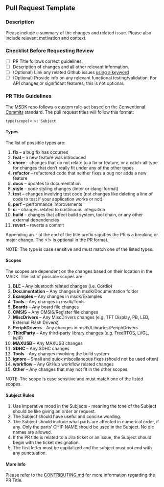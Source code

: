 ## Pull Request Template

### Description

Please include a summary of the changes and related issue. Please also include relevant motivation and context.

### Checklist Before Requesting Review

- [ ] PR Title follows correct guidelines.
- [ ] Description of changes and all other relevant information.
- [ ] (Optional) Link any related Github issues [using a keyword](https://docs.github.com/en/issues/tracking-your-work-with-issues/linking-a-pull-request-to-an-issue#linking-a-pull-request-to-an-issue-using-a-keyword)
- [ ] (Optional) Provide info on any relevant functional testing/validation.  For API changes or significant features, this is not optional.

### PR Title Guidelines

The MSDK repo follows a custom rule-set based on the [Conventional Commits](https://www.conventionalcommits.org/en/v1.0.0/) standard. The pull request titles will follow this format:

`type(scope)<!>: Subject`

#### Types

The list of possible types are:

1.  **fix** – a bug fix has occurred
2.  **feat** – a new feature was introduced
3.  **chore** – changes that do not relate to a fix or feature, or a catch-all type for changes that don’t really fit under any of the other types
4.  **refactor** – refactored code that neither fixes a bug nor adds a new feature
5.  **docs** – updates to documentation
6.  **style** – code styling changes (linter or clang-format)
7.  **test** – changes involving test code (not changes like deleting a line of code to test if your application works or not)
8.  **perf** – performance improvements
9.  **ci** – changes related to continuous integration
10. **build** – changes that affect build system, tool chain, or any other external dependencies
11. **revert** – reverts a commit

Appending an `!` at the end of the title prefix signifies the PR is a breaking or major change. The <!> is optional in the PR format.

NOTE: The type is case sensitive and must match one of the listed types.

#### Scopes

The scopes are dependent on the changes based on their location in the MSDK. The list of possible scopes are:

1.  **BLE** – Any bluetooth related changes (i.e. Cordio)
2.  **Documentation** – Any changes in msdk/Documentation folder
3.  **Examples** – Any changes in msdk/Examples
4.  **Tools** – Any changes in msdk/Tools
5.  **Boards** – Any board file changes
6.  **CMSIS** – Any CMSIS/Register file changes
7.  **MiscDrivers** – Any MiscDrivers changes (e.g. TFT Display, PB, LED, External Flash Drivers)
8.  **PeriphDrivers** – Any changes in msdk/Libraries/PeriphDrivers
9.  **ThirdParty** – Any third-party library changes (e.g. FreeRTOS, LVGL, lwIP)
10. **MAXUSB** – Any MAXUSB changes
11. **SDHC** – Any SDHC changes
12. **Tools** – Any changes involving the build system
13. **ignore** – Small and quick miscellaneous fixes (should not be used often)
14. **workflow** – Any GitHub workflow related changes
15. **Other** – Any changes that may not fit in the other scopes

NOTE: The scope is case sensitive and must match one of the listed scopes.

#### Subject Rules

1.  Use imperative mood in the Subjects - meaning the tone of the Subject should be like giving an order or request.
2.  The Subject should have useful and concise wording.
3.  The Subject should include what parts are affected in numerical order, if any. Only the parts’ CHIP NAME should be used in the Subject. No die names are allowed.
4.  If the PR title is related to a Jira ticket or an issue, the Subject should begin with the ticket designation.
5.  The first letter must be capitalized and the subject must not end with any punctuation.

#### More Info

Please refer to the [CONTRIBUTING.md](https://github.com/Analog-Devices-MSDK/msdk/blob/main/Documentation/CONTRIBUTING.md) for more information regarding the PR Title.
